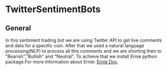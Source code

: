 # TwitterSentimentBots

## General
In this sentiment trading bot we are using Twitter API to get live comments and data for a specific coin. After that we used a natural language processing(NLP) to process all this comments and we are shorting then to "Bearish","Bullish" and "Neutral". To achieve that we install Ernie python package.For more information about Ernie: [Ernie Doc](https://github.com/labteral/ernie).
